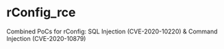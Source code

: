 # rConfig_rce
Combined PoCs for rConfig: SQL Injection (CVE-2020-10220) &amp; Command Injection (CVE-2020-10879)
